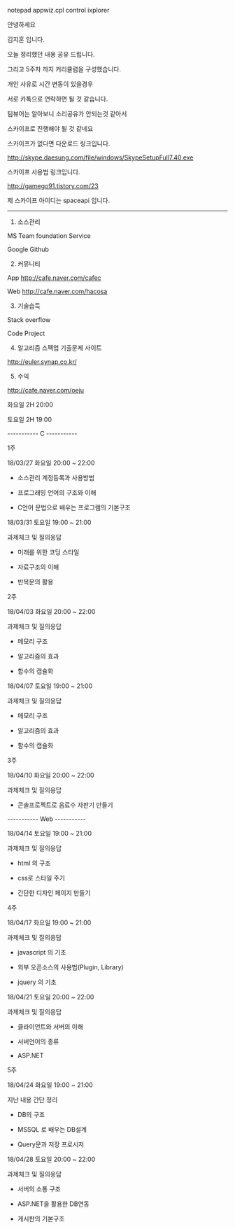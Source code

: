 notepad
appwiz.cpl
control
ixplorer



안녕하세요

김지훈 입니다.

 

오늘 정리했던 내용 공유 드립니다.

그리고 5주차 까지 커리큘럼을 구성했습니다.

 

개인 사유로 시간 변동이 있을경우 

서로 카톡으로 연락하면 될 것 같습니다.

 

팀뷰어는 알아보니 소리공유가 안되는것 같아서

스카이프로 진행해야 될 것 같네요

 

스카이프가 없다면 다운로드 링크입니다.

http://skype.daesung.com/file/windows/SkypeSetupFull7.40.exe  

 

스카이프 사용법 링크입니다.

http://gamego91.tistory.com/23  

 

제 스카이프 아이디는 spaceapi 입니다.

 

---------------------------------------------------------------------------------------------------------

 

1. 소스관리

MS 	Team foundation Service

Google 	Github

 

2. 커뮤니티

App 	http://cafe.naver.com/cafec

Web 	http://cafe.naver.com/hacosa

 

3. 기술습득

Stack overflow

Code Project

 

4. 알고리즘 스펙업 기출문제 사이트

http://euler.synap.co.kr/

 

5. 수익

http://cafe.naver.com/oeju

 

 

화요일 2H 20:00

토요일 2H 19:00

 

----------- C ----------- 

 

1주

18/03/27 화요일 20:00 ~ 22:00

- 소스관리 계정등록과 사용방법

- 프로그래밍 언어의 구조와 이해

- C언어 문법으로 배우는 프로그램의 기본구조

 

18/03/31 토요일 19:00 ~ 21:00

과제체크 및 질의응답

- 미래를 위한 코딩 스타일

- 자료구조의 이해

- 반복문의 활용

 

2주

18/04/03 화요일 20:00 ~ 22:00

과제체크 및 질의응답

- 메모리 구조

- 알고리즘의 효과

- 함수의 캡슐화

 

18/04/07 토요일 19:00 ~ 21:00

과제체크 및 질의응답

- 메모리 구조

- 알고리즘의 효과

- 함수의 캡슐화

 

3주 

18/04/10 화요일 20:00 ~ 22:00

과제체크 및 질의응답

- 콘솔프로젝트로 음료수 자판기 만들기

 

----------- Web -----------

 

18/04/14 토요일 19:00 ~ 21:00

과제체크 및 질의응답

- html 의 구조

- css로 스타일 주기

- 간단한 디자인 페이지 만들기

 

4주

18/04/17 화요일 19:00 ~ 21:00

과제체크 및 질의응답

- javascript 의 기초

- 외부 오픈소스의 사용법(Plugin, Library)

- jquery 의 기초

 

18/04/21 토요일 20:00 ~ 22:00

과제체크 및 질의응답

- 클라이언트와 서버의 이해

- 서버언어의 종류

- ASP.NET 

 

5주

18/04/24 화요일 19:00 ~ 21:00

지난 내용 간단 정리

- DB의 구조

- MSSQL 로 배우는 DB설계

- Query문과 저장 프로시저

 

18/04/28 토요일 20:00 ~ 22:00

과제체크 및 질의응답

- 서버의 소통 구조

- ASP.NET을 활용한 DB연동

- 게시판의 기본구조

 
